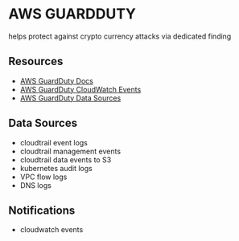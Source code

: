 # AWS GUARDDUTY
helps protect against crypto currency attacks via dedicated finding

## Resources
- [AWS GuardDuty Docs](https://docs.aws.amazon.com/guardduty/latest/ug/what-is-guardduty.html)
- [AWS GuardDuty CloudWatch Events](https://docs.aws.amazon.com/guardduty/latest/ug/guardduty_findings_cloudwatch.html)
- [AWS GuardDuty Data Sources](https://docs.aws.amazon.com/guardduty/latest/ug/guardduty_data-sources.html
)

## Data Sources
- cloudtrail event logs
- cloudtrail management events
- cloudtrail data events to S3
- kubernetes audit logs
- VPC flow logs
- DNS logs

## Notifications
- cloudwatch events
